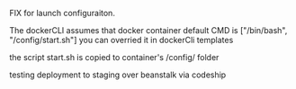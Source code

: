 FIX for launch configuraiton.

The dockerCLI assumes that docker container default CMD  is  ["/bin/bash", "/config/start.sh"]
you  can overried it in dockerCli templates

the script start.sh is copied to container's /config/ folder
 
testing deployment to staging over beanstalk via codeship
